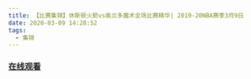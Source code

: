 ```yaml
---
title: 【比赛集锦】休斯顿火箭vs奥兰多魔术全场比赛精华| 2019-20NBA赛季3月9日
date: 2020-03-09 14:28:52
tags:
  - 集锦
---
```


### <a href="https://www.weibo.com/tv/v/IxMtHbWvZ?fid=1034:4480510064525318" target="_blank">在线观看</a>

